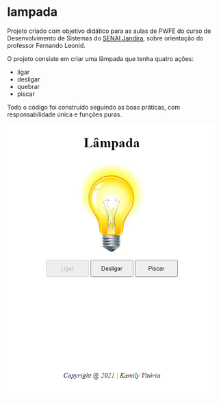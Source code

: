 # lampada
Projeto criado com objetivo didático para as aulas de PWFE do curso de Desenvolvimento de Sistemas do [SENAI Jandira](https://jandira.sp.senai.br/), sobre orientação do professor Fernando Leonid. 

O projeto consiste em criar uma lâmpada que tenha quatro ações:
* ligar
* desligar
* quebrar
* piscar

Todo o código foi construído seguindo as boas práticas, com responsabilidade única e funções puras.

![](img/capturaLampada.PNG)
